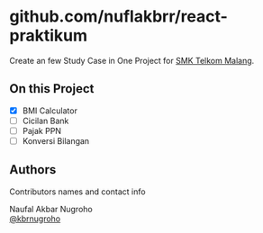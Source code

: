 # github.com/nuflakbrr/react-praktikum

Create an few Study Case in One Project for [SMK Telkom Malang](https://smktelkom-mlg.sch.id).

## On this Project

- [x] BMI Calculator
- [ ] Cicilan Bank
- [ ] Pajak PPN
- [ ] Konversi Bilangan

## Authors

Contributors names and contact info

Naufal Akbar Nugroho  
[@kbrnugroho](https://instagram.com/kbrnugroho)
